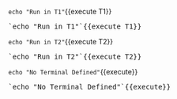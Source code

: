 `echo "Run in T1"`{{execute T1}}

<pre>`echo "Run in T1"`{{execute T1}}</pre>


`echo "Run in T2"`{{execute T2}}

<pre>`echo "Run in T2"`{{execute T2}}</pre>


`echo "No Terminal Defined"`{{execute}}

<pre>`echo "No Terminal Defined"`{{execute}}</pre>